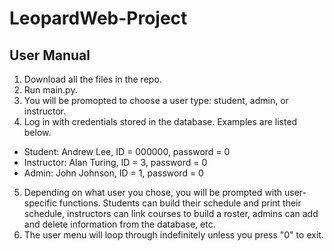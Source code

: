 # LeopardWeb-Project

## User Manual
1. Download all the files in the repo.
2. Run main.py.
3. You will be promopted to choose a user type: student, admin, or instructor.
4. Log in with credentials stored in the database. Examples are listed below.
  - Student: Andrew Lee, ID = 000000, password = 0
  - Instructor: Alan Turing, ID = 3, password = 0
  - Admin: John Johnson, ID = 1, password = 0
5. Depending on what user you chose, you will be prompted with user-specific functions. Students can build their schedule and print their schedule, instructors can link courses to build a roster, admins can add and delete information from the database, etc.
6. The user menu will loop through indefinitely unless you press "0" to exit.
